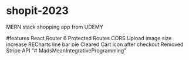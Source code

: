 # shopit-2023
MERN stack shopping app from UDEMY

#features
React Router 6
Protected Routes
CORS
Upload image size increase
RECharts line bar pie
Cleared Cart icon after checkout
Removed Stripe API
"# MadsMeanIntegrativeProgramming" 

